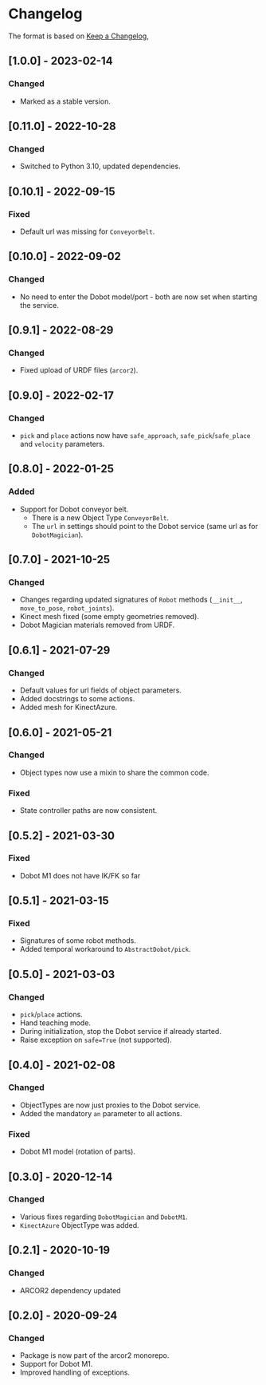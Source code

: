 # Changelog

The format is based on [Keep a Changelog](https://keepachangelog.com/en/1.0.0/),

## [1.0.0] - 2023-02-14

### Changed

- Marked as a stable version.

## [0.11.0] - 2022-10-28

### Changed

- Switched to Python 3.10, updated dependencies.

## [0.10.1] - 2022-09-15

### Fixed

- Default url was missing for `ConveyorBelt`.

## [0.10.0] - 2022-09-02

### Changed

- No need to enter the Dobot model/port - both are now set when starting the service.

## [0.9.1] - 2022-08-29

### Changed

- Fixed upload of URDF files (`arcor2`).


## [0.9.0] - 2022-02-17

### Changed

- `pick` and `place` actions now have `safe_approach`, `safe_pick`/`safe_place` and `velocity` parameters.  

## [0.8.0] - 2022-01-25

### Added

- Support for Dobot conveyor belt.
  - There is a new Object Type `ConveyorBelt`.
  - The `url` in settings should point to the Dobot service (same url as for `DobotMagician`).

## [0.7.0] - 2021-10-25

### Changed

- Changes regarding updated signatures of `Robot` methods (`__init__`, `move_to_pose`, `robot_joints`).
- Kinect mesh fixed (some empty geometries removed).
- Dobot Magician materials removed from URDF.

## [0.6.1] - 2021-07-29

### Changed

- Default values for url fields of object parameters.
- Added docstrings to some actions.
- Added mesh for KinectAzure.

## [0.6.0] - 2021-05-21

### Changed

- Object types now use a mixin to share the common code.

### Fixed

- State controller paths are now consistent.

## [0.5.2] - 2021-03-30

### Fixed
- Dobot M1 does not have IK/FK so far

## [0.5.1] - 2021-03-15

### Fixed
- Signatures of some robot methods.
- Added temporal workaround to `AbstractDobot/pick`.

## [0.5.0] - 2021-03-03

### Changed
- `pick`/`place` actions.
- Hand teaching mode.
- During initialization, stop the Dobot service if already started.
- Raise exception on `safe=True` (not supported).

## [0.4.0] - 2021-02-08

### Changed
- ObjectTypes are now just proxies to the Dobot service.
- Added the mandatory `an` parameter to all actions.

### Fixed
- Dobot M1 model (rotation of parts).

## [0.3.0] - 2020-12-14

### Changed
- Various fixes regarding `DobotMagician` and `DobotM1`.
- `KinectAzure` ObjectType was added.

## [0.2.1] - 2020-10-19

### Changed
- ARCOR2 dependency updated

## [0.2.0] - 2020-09-24
### Changed
- Package is now part of the arcor2 monorepo.
- Support for Dobot M1.
- Improved handling of exceptions.
